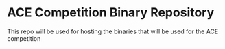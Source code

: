 # ACE Competition Binary Repository

This repo will be used for hosting the binaries that will be used for the ACE competition
